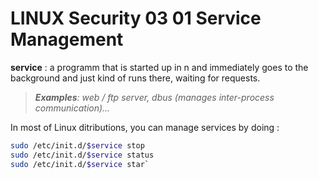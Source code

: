 # LINUX Security 03 01 Service Management

**service** : a programm that is started up in n and immediately goes to the background and just kind of runs there, waiting for requests.
> ***Examples**: web / ftp server, dbus (manages inter-process communication)...*

In most of Linux ditributions, you can manage services by doing :
```bash
sudo /etc/init.d/$service stop
sudo /etc/init.d/$service status
sudo /etc/init.d/$service star`
```

